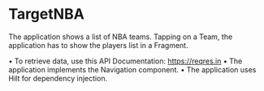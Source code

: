 # TargetNBA

The application shows a list of NBA teams.
Tapping on a Team, the application has to show the players list in a Fragment.

• To retrieve data, use this API Documentation: https://reqres.in
• The application implements the Navigation component.
• The application uses Hilt for dependency injection.
